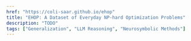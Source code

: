 ```yaml
---
href: "https://coli-saar.github.io/ehop"
title: "EHOP: A Dataset of Everyday NP-hard Optimization Problems"
description: "TODO"
tags: ["Generalization", "LLM Reasoning", "Neurosymbolic Methods"]
---
```


